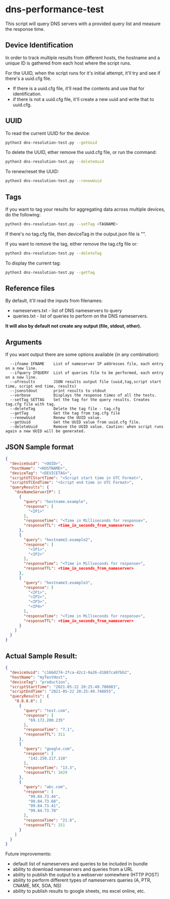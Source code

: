 # dns-performance-test

This script will query DNS servers with a provided query list and measure the response time.

## Device Identification

In order to track multiple results from different hosts, the hostname and a unique ID is gathered from each host where the script runs.

For the UUID, when the script runs for it's initial attempt, it'll try and see if there's a uuid.cfg file. 
* If there is a uuid.cfg file, it'll read the contents and use that for identification.
* if there is not a uuid.cfg file, it'll create a new uuid and write that to uuid.cfg.

## UUID
To read the current UUID for the device:
```bash
python3 dns-resolution-test.py --getUuid
```

To delete the UUID, ether remove the uuid.cfg file, or run the command:
```bash
python3 dns-resolution-test.py --deleteUuid
```

To renew/reset the UUID:
```bash
python3 dns-resolution-test.py --renewUuid
```

## Tags

If you want to tag your results for aggregating data across multiple devices, do the following:
```bash
python3 dns-resolution-test.py --setTag <TAGNAME>
```

If there's no tag.cfg file, then deviceTag in the output.json file is "".

If you want to remove the tag, either remove the tag.cfg file or:
```bash
python3 dns-resolution-test.py --deleteTag
```

To display the current tag:
```bash
python3 dns-resolution-test.py --getTag
```

## Reference files

By default, it'll read the inputs from filenames:
- nameservers.txt - list of DNS nameservers to query
- queries.txt - list of queries to perform on the DNS nameservers.

**It will also by default not create any output (file, stdout, other).**

## Arguments

If you want output there are some options available (in any combination):
```
  --ifname IFNAME    List of nameserver IP addresses file, each entry on a new line.
  --ifquery IFQUERY  List of queries file to be performed, each entry on a new line.
  --ofresults        JSON results output file (uuid,tag,script start time, script end time, results)
  --jsonstdout       print results to stdout
  --verbose          Displays the response times of all the tests.
  --setTag SETTAG    Set the tag for the query results. Creates tag.cfg file with tag.
  --deleteTag        Delete the tag file - tag.cfg
  --getTag           Get the tag from tag.cfg file
  --renewUuid        Renew the UUID value.
  --getUuid          Get the UUID value from uuid.cfg file.
  --deleteUuid       Remove the UUID value. Caution: when script runs again a new UUID will be generated.
```


## JSON Sample format

```json
{
  "deviceUuid": "<UUID>",
  "hostName": "<HOSTNAME>",
  "deviceTag": "<DEVICETAG>",
  "scriptUTCStartTime": "<Script start time in UTC Format>",
  "scriptUTCEndTime": "<Script end time in UTC Format>",
  "queryResults": {
    "dnsNameServerIP": [
      {
        "query": "hostname.example",
        "response": [
          "<IP1>"
        ],
        "responseTime": "<Time in Milliseconds for response>",
        "responseTTL": <time_in_seconds_from_nameserver>
      },
      {
        "query": "hostname2.example2",
        "response": [
          "<IP1>",
          "<IP2>"
        ],
        "responseTime": "<Time in Millseconds for response>",
        "responseTTL": <time_in_seconds_from_nameserver>
      },
      {
        "query": "hostname3.example3",
        "response": [
          "<IP1>",
          "<IP2>",
          "<IP3>",
          "<IP4>"
        ],
        "responseTime": "<Time in Millseconds for response>",
        "responseTTL": <time_in_seconds_from_nameserver>
      }
    ]
  }
}
```

## Actual Sample Result:

```json
{
  "deviceUuid": "c166d274-2fca-42c2-9a26-d1887ca97bb2",
  "hostName": "myTestHost",
  "deviceTag": "production",
  "scriptStartTime": "2021-05-22 20:25:49.706083",
  "scriptEndTime": "2021-05-22 20:25:49.748855",
  "queryResults": {
    "8.8.8.8": [
      {
        "query": "test.com",
        "response": [
          "69.172.200.235"
        ],
        "responseTime": "7.1",
        "responseTTL": 311
      },
      {
        "query": "google.com",
        "response": [
          "142.250.217.110"
        ],
        "responseTime": "13.3",
        "responseTTL": 3429
      },
      {
        "query": "abc.com",
        "response": [
          "99.84.73.44",
          "99.84.73.60",
          "99.84.73.41",
          "99.84.73.70"
        ],
        "responseTime": "21.8",
        "responseTTL": 151
      }
    ]
  }
}
```


Future improvements:
* default list of nameservers and queries to be included in bundle
* ability to download nameservers and queries from a URL
* ability to publish the output to a webserver somewhere (HTTP POST)
* ability to perform different types of nameservers queries (A, PTR, CNAME, MX, SOA, NS)
* ability to publish results to google sheets, ms excel online, etc.
